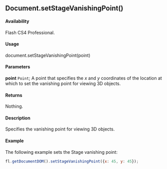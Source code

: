 ## Document.setStageVanishingPoint()

#### Availability

Flash CS4 Professional.

#### Usage

document.setStageVanishingPoint(point)

#### Parameters

**point** `Point`; A point that specifies the *x* and *y* coordinates of the location at which to set the vanishing point for viewing 3D objects.

#### Returns

Nothing.

#### Description

Specifies the vanishing point for viewing 3D objects.

#### Example

The following example sets the Stage vanishing point:

```javascript
fl.getDocumentDOM().setStageVanishingPoint({x: 45, y: 45});
```
